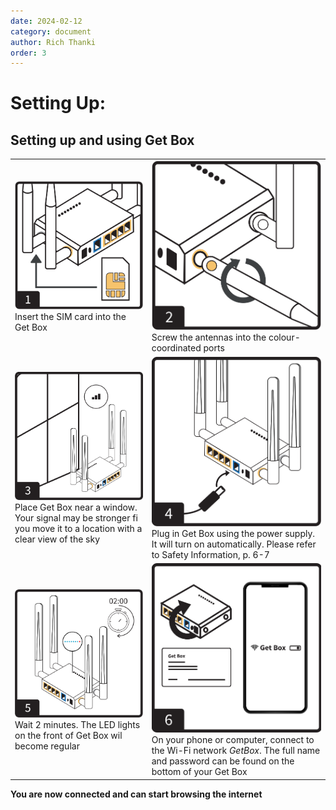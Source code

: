 ```yaml
---
date: 2024-02-12
category: document
author: Rich Thanki
order: 3
---
```


# Setting Up:
## Setting up and using Get Box

<style>h1,h2,h3,h4 { border-bottom: 0; } </style>
|                 |                 |
| --------------- | --------------- |
| ![Step_1](GB_SVGs/GB_Setup_1.svg) <br/> Insert the SIM card into the Get Box | ![Step_2](GB_SVGs/GB_Setup_2.svg) <br/> Screw the antennas into the colour-coordinated ports |
| ![Step_3](GB_SVGs/GB_Setup_3.svg) <br/> Place Get Box near a window. Your signal may be stronger fi you move it to a location with a clear view of the sky | ![Step_4](GB_SVGs/GB_Setup_4.svg) <br/> Plug in Get Box using the power supply. It will turn on automatically. Please refer to Safety Information, p. 6-7 |
| ![Step_5](GB_SVGs/GB_Setup_5.svg) <br/> Wait 2 minutes. The LED lights on the front of Get Box wil become regular | ![Step_6](GB_SVGs/GB_Setup_6.svg) <br/> On your phone or computer, connect to the Wi-Fi network *GetBox*. The full name and password can be found on the bottom of your Get Box

**You are now connected and can start browsing the internet**